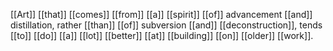 [[Art]] [[that]] [[comes]] [[from]] [[a]] [[spirit]] [[of]] advancement [[and]] distillation, rather [[than]] [[of]] subversion [[and]] [[deconstruction]], tends [[to]] [[do]] [[a]] [[lot]] [[better]] [[at]] [[building]] [[on]] [[older]] [[work]]. 